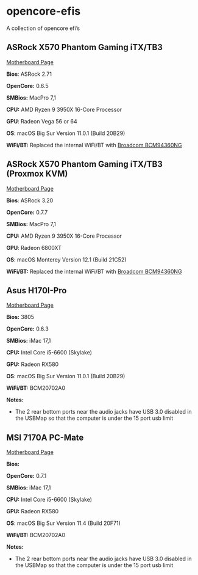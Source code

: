 # opencore-efis

A collection of opencore efi’s

## ASRock X570 Phantom Gaming iTX/TB3

[Motherboard Page](https://www.asrock.com/mb/AMD/X570%20Phantom%20Gaming-ITXTB3/index.asp)

**Bios**: ASRock 2.71

**OpenCore:** 0.6.5

**SMBios:** MacPro 7,1

**CPU:** AMD Ryzen 9 3950X 16-Core Processor

**GPU**: Radeon Vega 56 or 64

**OS**: macOS Big Sur Version 11.0.1 (Build 20B29)

**WiFi/BT:** Replaced the internal WiFi/BT with [Broadcom BCM94360NG](https://www.amazon.com/gp/product/B083YXS7VF/ref=ppx_yo_dt_b_asin_title_o02_s02?ie=UTF8&psc=1)

## ASRock X570 Phantom Gaming iTX/TB3 (Proxmox KVM)

[Motherboard Page](https://www.asrock.com/mb/AMD/X570%20Phantom%20Gaming-ITXTB3/index.asp)

**Bios**: ASRock 3.20

**OpenCore:** 0.7.7

**SMBios:** MacPro 7,1

**CPU:** AMD Ryzen 9 3950X 16-Core Processor

**GPU**: Radeon 6800XT

**OS**: macOS Monterey Version 12.1 (Build 21C52)

**WiFi/BT:** Replaced the internal WiFi/BT with [Broadcom BCM94360NG](https://www.amazon.com/gp/product/B083YXS7VF/ref=ppx_yo_dt_b_asin_title_o02_s02?ie=UTF8&psc=1)

## Asus H170I-Pro

[Motherboard Page](https://www.asus.com/Motherboards/H170I-PRO/)

**Bios:** 3805

**OpenCore:** 0.6.3

**SMBios:** iMac 17,1

**CPU:** Intel Core i5-6600 (Skylake)

**GPU:** Radeon RX580

**OS**: macOS Big Sur Version 11.0.1 (Build 20B29)

**WiFi/BT:** BCM20702A0

**Notes:**

- The 2 rear bottom ports near the audio jacks have USB 3.0 disabled in the USBMap so that the computer is under the 15 port usb limit

## MSI 7170A PC-Mate

[Motherboard Page](https://us.msi.com/Motherboard/Z170A-PC-MATE)

**Bios:**

**OpenCore:** 0.7.1

**SMBios:** iMac 17,1

**CPU:** Intel Core i5-6600 (Skylake)

**GPU:** Radeon RX580

**OS**: macOS Big Sur Version 11.4 (Build 20F71)

**WiFi/BT:** BCM20702A0

**Notes:**

- The 2 rear bottom ports near the audio jacks have USB 3.0 disabled in the USBMap so that the computer is under the 15 port usb limit
